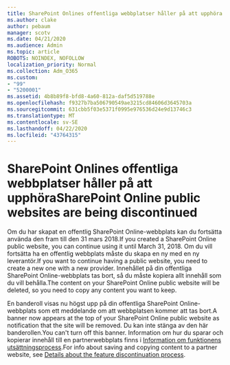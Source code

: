 ```yaml
---
title: SharePoint Onlines offentliga webbplatser håller på att upphöra
ms.author: clake
author: pebaum
manager: scotv
ms.date: 04/21/2020
ms.audience: Admin
ms.topic: article
ROBOTS: NOINDEX, NOFOLLOW
localization_priority: Normal
ms.collection: Adm_O365
ms.custom:
- "99"
- "5200001"
ms.assetid: 4b8b89f8-bfd8-4a60-812a-daf5d519788e
ms.openlocfilehash: f9327b7ba506790549ae3215cd84606d3645703a
ms.sourcegitcommit: 631cbb5f03e5371f0995e976536d24e9d13746c3
ms.translationtype: MT
ms.contentlocale: sv-SE
ms.lasthandoff: 04/22/2020
ms.locfileid: "43764315"
---
```

# <a name="sharepoint-online-public-websites-are-being-discontinued"></a><span data-ttu-id="34b94-102">SharePoint Onlines offentliga webbplatser håller på att upphöra</span><span class="sxs-lookup"><span data-stu-id="34b94-102">SharePoint Online public websites are being discontinued</span></span>

<span data-ttu-id="34b94-103">Om du har skapat en offentlig SharePoint Online-webbplats kan du fortsätta använda den fram till den 31 mars 2018.</span><span class="sxs-lookup"><span data-stu-id="34b94-103">If you created a SharePoint Online public website, you can continue using it until March 31, 2018.</span></span> <span data-ttu-id="34b94-104">Om du vill fortsätta ha en offentlig webbplats måste du skapa en ny med en ny leverantör.</span><span class="sxs-lookup"><span data-stu-id="34b94-104">If you want to continue having a public website, you need to create a new one with a new provider.</span></span> <span data-ttu-id="34b94-105">Innehållet på din offentliga SharePoint Online-webbplats tas bort, så du måste kopiera allt innehåll som du vill behålla.</span><span class="sxs-lookup"><span data-stu-id="34b94-105">The content on your SharePoint Online public website will be deleted, so you need to copy any content you want to keep.</span></span>
  
<span data-ttu-id="34b94-106">En banderoll visas nu högst upp på din offentliga SharePoint Online-webbplats som ett meddelande om att webbplatsen kommer att tas bort.</span><span class="sxs-lookup"><span data-stu-id="34b94-106">A banner now appears at the top of your SharePoint Online public website as notification that the site will be removed.</span></span> <span data-ttu-id="34b94-107">Du kan inte stänga av den här banderollen.</span><span class="sxs-lookup"><span data-stu-id="34b94-107">You can't turn off this banner.</span></span> <span data-ttu-id="34b94-108">Information om hur du sparar och kopierar innehåll till en partnerwebbplats finns i [Information om funktionens utsättningsprocess](https://go.microsoft.com/fwlink/?linkid=866980).</span><span class="sxs-lookup"><span data-stu-id="34b94-108">For info about saving and copying content to a partner website, see [Details about the feature discontinuation process](https://go.microsoft.com/fwlink/?linkid=866980).</span></span>
  